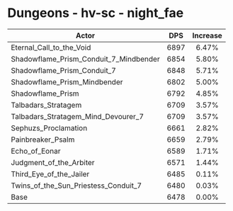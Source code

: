 # Dungeons - hv-sc - night_fae
| Actor | DPS | Increase |
|---|:---:|:---:|
|Eternal_Call_to_the_Void|6897|6.47%|
|Shadowflame_Prism_Conduit_7_Mindbender|6854|5.80%|
|Shadowflame_Prism_Conduit_7|6848|5.71%|
|Shadowflame_Prism_Mindbender|6802|5.00%|
|Shadowflame_Prism|6792|4.85%|
|Talbadars_Stratagem|6709|3.57%|
|Talbadars_Stratagem_Mind_Devourer_7|6709|3.57%|
|Sephuzs_Proclamation|6661|2.82%|
|Painbreaker_Psalm|6659|2.79%|
|Echo_of_Eonar|6589|1.71%|
|Judgment_of_the_Arbiter|6571|1.44%|
|Third_Eye_of_the_Jailer|6485|0.11%|
|Twins_of_the_Sun_Priestess_Conduit_7|6480|0.03%|
|Base|6478|0.00%|

